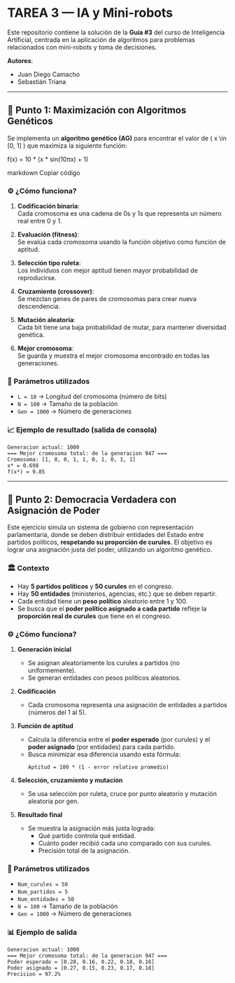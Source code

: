 # TAREA 3 — IA y Mini-robots

Este repositorio contiene la solución de la **Guía #3** del curso de Inteligencia Artificial, centrada en la aplicación de algoritmos para problemas relacionados con mini-robots y toma de decisiones.

**Autores**:  
- Juan Diego Camacho  
- Sebastián Triana

---

## 📌 Punto 1: Maximización con Algoritmos Genéticos

Se implementa un **algoritmo genético (AG)** para encontrar el valor de \( x \in [0, 1] \) que maximiza la siguiente función:

f(x) = 10 * (x * sin(10πx) + 1)

markdown
Copiar código

### ⚙️ ¿Cómo funciona?

1. **Codificación binaria**:  
   Cada cromosoma es una cadena de 0s y 1s que representa un número real entre 0 y 1.

2. **Evaluación (fitness)**:  
   Se evalúa cada cromosoma usando la función objetivo como función de aptitud.

3. **Selección tipo ruleta**:  
   Los individuos con mejor aptitud tienen mayor probabilidad de reproducirse.

4. **Cruzamiento (crossover)**:  
   Se mezclan genes de pares de cromosomas para crear nueva descendencia.

5. **Mutación aleatoria**:  
   Cada bit tiene una baja probabilidad de mutar, para mantener diversidad genética.

6. **Mejor cromosoma**:  
   Se guarda y muestra el mejor cromosoma encontrado en todas las generaciones.

### 🧪 Parámetros utilizados

- `L = 10` → Longitud del cromosoma (número de bits)
- `N = 100` → Tamaño de la población
- `Gen = 1000` → Número de generaciones

### 📈 Ejemplo de resultado (salida de consola)

```text
Generacion actual: 1000
=== Mejor cromosoma total: de la generacion 947 ===
Cromosoma: [1, 0, 0, 1, 1, 0, 1, 0, 1, 1]
x* = 0.698
f(x*) = 9.85
```

---

## 📌 Punto 2: Democracia Verdadera con Asignación de Poder

Este ejercicio simula un sistema de gobierno con representación parlamentaria, donde se deben distribuir entidades del Estado entre partidos políticos, **respetando su proporción de curules**. El objetivo es lograr una asignación justa del poder, utilizando un algoritmo genético.

### 🏛️ Contexto

- Hay **5 partidos políticos** y **50 curules** en el congreso.
- Hay **50 entidades** (ministerios, agencias, etc.) que se deben repartir.
- Cada entidad tiene un **peso político** aleatorio entre 1 y 100.
- Se busca que el **poder político asignado a cada partido** refleje la **proporción real de curules** que tiene en el congreso.

### ⚙️ ¿Cómo funciona?

1. **Generación inicial**
   - Se asignan aleatoriamente los curules a partidos (no uniformemente).
   - Se generan entidades con pesos políticos aleatorios.

2. **Codificación**
   - Cada cromosoma representa una asignación de entidades a partidos (números del 1 al 5).

3. **Función de aptitud**
   - Calcula la diferencia entre el **poder esperado** (por curules) y el **poder asignado** (por entidades) para cada partido.
   - Busca minimizar esa diferencia usando esta fórmula:
     ```
     Aptitud = 100 * (1 - error relativo promedio)
     ```

4. **Selección, cruzamiento y mutación**
   - Se usa selección por ruleta, cruce por punto aleatorio y mutación aleatoria por gen.

5. **Resultado final**
   - Se muestra la asignación más justa lograda:
     - Qué partido controla qué entidad.
     - Cuánto poder recibió cada uno comparado con sus curules.
     - Precisión total de la asignación.

### 🧪 Parámetros utilizados

- `Num_curules = 50`  
- `Num_partidos = 5`  
- `Num_entidades = 50`  
- `N = 100` → Tamaño de la población  
- `Gen = 1000` → Número de generaciones

### 📊 Ejemplo de salida
```text
Generacion actual: 1000
=== Mejor cromosoma total: de la generacion 947 ===
Poder esperado = [0.28, 0.16, 0.22, 0.18, 0.16]
Poder asignado = [0.27, 0.15, 0.23, 0.17, 0.18]
Precision = 97.2%

